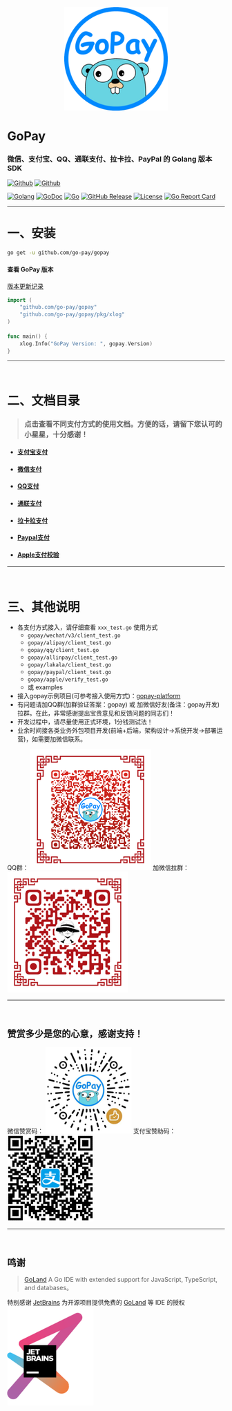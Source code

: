 <div align=center><img width="240" height="240" alt="Logo was Loading Faild!" src="logo.png"/></div>

# GoPay

### 微信、支付宝、QQ、通联支付、拉卡拉、PayPal 的 Golang 版本SDK

[![Github](https://img.shields.io/github/followers/iGoogle-ink?label=Follow&style=social)](https://github.com/iGoogle-ink)
[![Github](https://img.shields.io/github/forks/go-pay/gopay?label=Fork&style=social)](https://github.com/go-pay/gopay/fork)

[![Golang](https://img.shields.io/badge/golang-1.18-brightgreen.svg)](https://golang.google.cn)
[![GoDoc](https://img.shields.io/badge/doc-pkg.go.dev-informational.svg)](https://pkg.go.dev/github.com/go-pay/gopay)
[![Go](https://github.com/go-pay/gopay/actions/workflows/go.yml/badge.svg)](https://github.com/go-pay/gopay/actions/workflows/go.yml)
[![GitHub Release](https://img.shields.io/github/v/release/go-pay/gopay)](https://github.com/go-pay/gopay/releases)
[![License](https://img.shields.io/github/license/go-pay/gopay)](https://www.apache.org/licenses/LICENSE-2.0)
[![Go Report Card](https://goreportcard.com/badge/github.com/go-pay/gopay)](https://goreportcard.com/report/github.com/go-pay/gopay)

---

# 一、安装

```bash
go get -u github.com/go-pay/gopay
```

#### 查看 GoPay 版本

  [版本更新记录](https://github.com/go-pay/gopay/blob/main/release_note.txt)

```go
import (
    "github.com/go-pay/gopay"
    "github.com/go-pay/gopay/pkg/xlog"
)

func main() {
    xlog.Info("GoPay Version: ", gopay.Version)
}
```

---

<br>

# 二、文档目录

> ### 点击查看不同支付方式的使用文档。方便的话，请留下您认可的小星星，十分感谢！

* #### [支付宝支付](https://github.com/go-pay/gopay/blob/main/doc/alipay.md)
* #### [微信支付](https://github.com/go-pay/gopay/blob/main/doc/wechat_v3.md)
* #### [QQ支付](https://github.com/go-pay/gopay/blob/main/doc/qq.md)
* #### [通联支付](https://github.com/go-pay/gopay/blob/main/doc/allinpay.md)
* #### [拉卡拉支付](https://github.com/go-pay/gopay/blob/main/doc/lakala.md)
* #### [Paypal支付](https://github.com/go-pay/gopay/blob/main/doc/paypal.md)
* #### [Apple支付校验](https://github.com/go-pay/gopay/blob/main/doc/apple.md)

---

<br>

# 三、其他说明

* 各支付方式接入，请仔细查看 `xxx_test.go` 使用方式
    * `gopay/wechat/v3/client_test.go`
    * `gopay/alipay/client_test.go`
    * `gopay/qq/client_test.go`
    * `gopay/allinpay/client_test.go`
    * `gopay/lakala/client_test.go`
    * `gopay/paypal/client_test.go`
    * `gopay/apple/verify_test.go`
    * 或 examples
* 接入gopay示例项目(可参考接入使用方式)：[gopay-platform](https://github.com/go-pay/gopay-platform)
* 有问题请加QQ群(加群验证答案：gopay) 或 加微信好友(备注：gopay开发)拉群。在此，非常感谢提出宝贵意见和反馈问题的同志们！
* 开发过程中，请尽量使用正式环境，1分钱测试法！
* 业余时间接各类业务外包项目开发(前端+后端，架构设计->系统开发->部署运营)，如需要加微信联系。

QQ群：
<img width="280" height="280" src=".github/qq_gopay.png"/>
加微信拉群：
<img width="280" height="280" src=".github/wechat_jerry.png"/>

---

<br>

## 赞赏多少是您的心意，感谢支持！

微信赞赏码： <img width="200" height="200" src=".github/zanshang.png"/>
支付宝赞助码： <img width="200" height="200" src=".github/zanshang_zfb.png"/>

---

<br>

## 鸣谢

> [GoLand](https://www.jetbrains.com/go/?from=gopay) A Go IDE with extended support for JavaScript, TypeScript, and databases。

特别感谢 [JetBrains](https://www.jetbrains.com/?from=gopay) 为开源项目提供免费的 [GoLand](https://www.jetbrains.com/go/?from=gopay) 等 IDE 的授权  
[<img src=".github/jetbrains-variant-3.png" width="200"/>](https://www.jetbrains.com/?from=gopay)